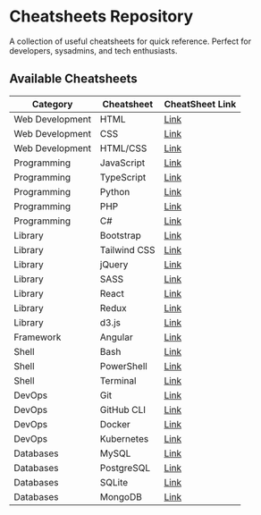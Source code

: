 # Cheatsheets Repository  
A collection of useful cheatsheets for quick reference. Perfect for developers, sysadmins, and tech enthusiasts.

## Available Cheatsheets  

| Category            | Cheatsheet     | CheatSheet Link |
|---------------------|---------------|------|
| Web Development    | HTML          | [Link](https://github.com/hamid6426/cheatsheet-repo/blob/main/list/HTML.md) |
| Web Development    | CSS           | [Link](https://github.com/hamid6426/cheatsheet-repo/blob/main/list/CSS.md) |
| Web Development    | HTML/CSS      | [Link](https://github.com/hamid6426/cheatsheet-repo/blob/main/list/HTML/CSS.md) |
| Programming        | JavaScript    | [Link](https://github.com/Hamid6426/cheat-sheets/blob/main/list/JAVASCRIPT.md) |
| Programming        | TypeScript    | [Link](https://github.com/hamid6426/cheatsheet-repo/blob/main/list/typescript.md) |
| Programming        | Python        | [Link](https://github.com/hamid6426/cheatsheet-repo/blob/main/list/python.md) |
| Programming        | PHP           | [Link](https://github.com/hamid6426/cheatsheet-repo/blob/main/list/php.md) |
| Programming        | C#            | [Link](https://github.com/hamid6426/cheatsheet-repo/blob/main/list/csharp.md) |
| Library           | Bootstrap     | [Link](https://github.com/hamid6426/cheatsheet-repo/blob/main/list/bootstrap.md) |
| Library           | Tailwind CSS  | [Link](https://github.com/hamid6426/cheatsheet-repo/blob/main/list/tailwind.md) |
| Library           | jQuery        | [Link](https://github.com/hamid6426/cheatsheet-repo/blob/main/list/jquery.md) |
| Library           | SASS          | [Link](https://github.com/hamid6426/cheatsheet-repo/blob/main/list/sass.md) |
| Library           | React         | [Link](https://github.com/hamid6426/cheatsheet-repo/blob/main/list/react.md) |
| Library           | Redux         | [Link](https://github.com/hamid6426/cheatsheet-repo/blob/main/list/redux.md) |
| Library           | d3.js         | [Link](https://github.com/hamid6426/cheatsheet-repo/blob/main/list/d3.md) |
| Framework         | Angular       | [Link](https://github.com/hamid6426/cheatsheet-repo/blob/main/list/angular.md) |
| Shell             | Bash          | [Link](https://github.com/hamid6426/cheatsheet-repo/blob/main/list/bash.md) |
| Shell             | PowerShell    | [Link](https://github.com/hamid6426/cheatsheet-repo/blob/main/list/powershell.md) |
| Shell             | Terminal      | [Link](https://github.com/hamid6426/cheatsheet-repo/blob/main/list/terminal.md) |
| DevOps            | Git           | [Link](https://github.com/hamid6426/cheatsheet-repo/blob/main/list/git.md) |
| DevOps            | GitHub CLI    | [Link](https://github.com/hamid6426/cheatsheet-repo/blob/main/list/github-cli.md) |
| DevOps            | Docker        | [Link](https://github.com/hamid6426/cheatsheet-repo/blob/main/list/docker.md) |
| DevOps            | Kubernetes    | [Link](https://github.com/hamid6426/cheatsheet-repo/blob/main/list/kubernetes.md) |
| Databases         | MySQL         | [Link](https://github.com/hamid6426/cheatsheet-repo/blob/main/list/mysql.md) |
| Databases         | PostgreSQL    | [Link](https://github.com/hamid6426/cheatsheet-repo/blob/main/list/postgresql.md) |
| Databases         | SQLite        | [Link](https://github.com/hamid6426/cheatsheet-repo/blob/main/list/sqlite.md) |
| Databases         | MongoDB       | [Link](https://github.com/hamid6426/cheatsheet-repo/blob/main/list/mongodb.md) |
